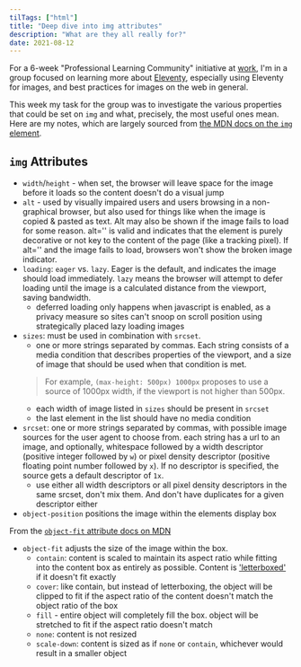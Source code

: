 ```yaml
---
tilTags: ["html"]
title: "Deep dive into img attributes"
description: "What are they all really for?"
date: 2021-08-12
---
```


For a 6-week "Professional Learning Community" initiative at [work](https://unabridgedsoftware.com), I'm in a group focused on learning more about [Eleventy](https://www.11ty.dev/), especially using Eleventy for images, and best practices for images on the web in general. 

This week my task for the group was to investigate the various properties that could be set on `img` and what, precisely, the most useful ones mean. Here are my notes, which are largely sourced from [the MDN docs on the `img` element](https://developer.mozilla.org/en-US/docs/Web/HTML/Element/img).

## `img` Attributes
- `width`/`height` - when set, the browser will leave space for the image before it loads so the content doesn't do a visual jump
- `alt` - used by visually impaired users and users browsing in a non-graphical browser, but also used for things like when the image is copied & pasted as text. Alt may also be shown if the image fails to load for some reason. alt='' is valid and indicates that the element is purely decorative or not key to the content of the page (like a tracking pixel). If alt='' and the image fails to load, browsers won't show the broken image indicator. 
- `loading`: `eager` vs. `lazy`. Eager is the default, and indicates the image should load immediately. `lazy` means the browser will attempt to defer loading until the image is a calculated distance from the viewport, saving bandwidth. 
  - deferred loading only happens when javascript is enabled, as a privacy measure so sites can't snoop on scroll position using strategically placed lazy loading images
- `sizes`: must be used in combination with `srcset`. 
  - one or more strings separated by commas. Each string consists of a media condition that describes properties of the viewport, and a size of image that should be used when that condition is met. 
  > For example, `(max-height: 500px) 1000px` proposes to use a source of 1000px width, if the viewport is not higher than 500px.
  - each width of image listed in `sizes` should be present in `srcset` 
  - the last element in the list should have no media condition
- `srcset`: one or more strings separated by commas, with possible image sources for the user agent to choose from. each string has a url to an image, and optionally, whitespace followed by a width descriptor (positive integer followed by `w`) or pixel density descriptor (positive floating point number followed by `x`). If no descriptor is specified, the source gets a default descriptor of `1x`.
  - use either all width descriptors or all pixel density descriptors in the same srcset, don't mix them. And don't have duplicates for a given descriptor either
- `object-position` positions the image within the elements display box 

From the [`object-fit` attribute docs on MDN](https://developer.mozilla.org/en-US/docs/Web/CSS/object-fit)
- `object-fit` adjusts the size of the image within the box. 
  - `contain`: content is scaled to maintain its aspect ratio while fitting into the content box as entirely as possible. Content is ['letterboxed'](https://en.wikipedia.org/wiki/Letterboxing_(filming)) if it doesn't fit exactly
  - `cover`: like contain, but instead of letterboxing, the object will be clipped to fit if the aspect ratio of the content doesn't match the object ratio of the box
  - `fill` - entire object will completely fill the box. object will be stretched to fit if the aspect ratio doesn't match
  - `none`: content is not resized
  - `scale-down`: content is sized as if `none` or `contain`, whichever would result in a smaller object



